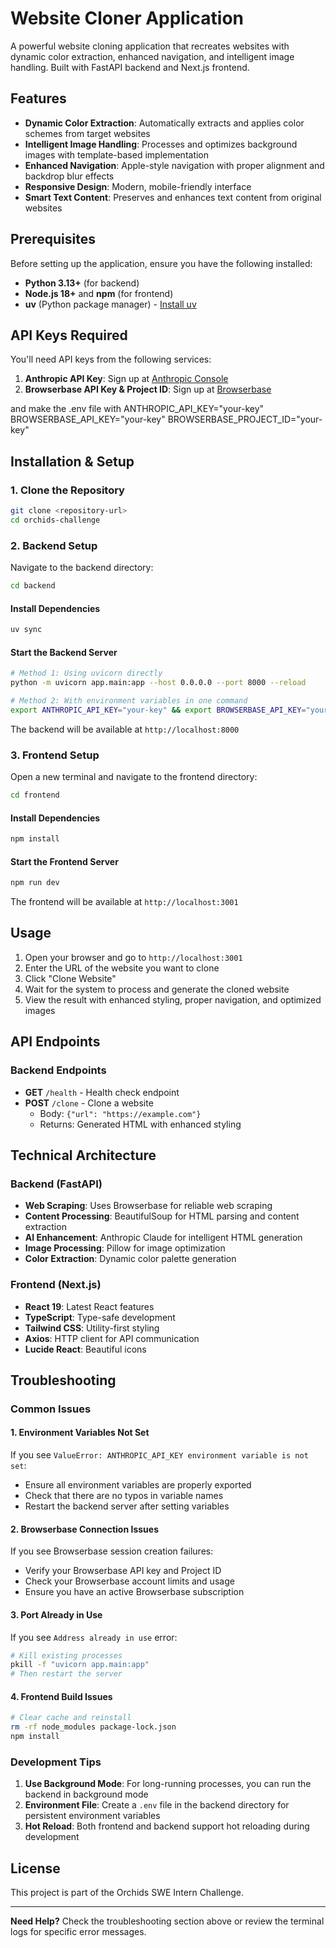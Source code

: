 # Website Cloner Application

A powerful website cloning application that recreates websites with dynamic color extraction, enhanced navigation, and intelligent image handling. Built with FastAPI backend and Next.js frontend.

## Features

-  **Dynamic Color Extraction**: Automatically extracts and applies color schemes from target websites
-  **Intelligent Image Handling**: Processes and optimizes background images with template-based implementation
-  **Enhanced Navigation**: Apple-style navigation with proper alignment and backdrop blur effects
-  **Responsive Design**: Modern, mobile-friendly interface
-  **Smart Text Content**: Preserves and enhances text content from original websites

## Prerequisites

Before setting up the application, ensure you have the following installed:

- **Python 3.13+** (for backend)
- **Node.js 18+** and **npm** (for frontend)
- **uv** (Python package manager) - [Install uv](https://docs.astral.sh/uv/getting-started/installation/)

## API Keys Required

You'll need API keys from the following services:

1. **Anthropic API Key**: Sign up at [Anthropic Console](https://console.anthropic.com/)
2. **Browserbase API Key & Project ID**: Sign up at [Browserbase](https://www.browserbase.com/)

and make the .env file with
ANTHROPIC_API_KEY="your-key"
BROWSERBASE_API_KEY="your-key"
BROWSERBASE_PROJECT_ID="your-key"

## Installation & Setup

### 1. Clone the Repository

```bash
git clone <repository-url>
cd orchids-challenge
```

### 2. Backend Setup

Navigate to the backend directory:

```bash
cd backend
```

#### Install Dependencies

```bash
uv sync
```

#### Start the Backend Server

```bash
# Method 1: Using uvicorn directly
python -m uvicorn app.main:app --host 0.0.0.0 --port 8000 --reload

# Method 2: With environment variables in one command
export ANTHROPIC_API_KEY="your-key" && export BROWSERBASE_API_KEY="your-key" && export BROWSERBASE_PROJECT_ID="your-project-id" && python -m uvicorn app.main:app --host 0.0.0.0 --port 8000 --reload
```

The backend will be available at `http://localhost:8000`

### 3. Frontend Setup

Open a new terminal and navigate to the frontend directory:

```bash
cd frontend
```

#### Install Dependencies

```bash
npm install
```

#### Start the Frontend Server

```bash
npm run dev
```

The frontend will be available at `http://localhost:3001`

## Usage

1. Open your browser and go to `http://localhost:3001`
2. Enter the URL of the website you want to clone
3. Click "Clone Website" 
4. Wait for the system to process and generate the cloned website
5. View the result with enhanced styling, proper navigation, and optimized images

## API Endpoints

### Backend Endpoints

- **GET** `/health` - Health check endpoint
- **POST** `/clone` - Clone a website
  - Body: `{"url": "https://example.com"}`
  - Returns: Generated HTML with enhanced styling

## Technical Architecture

### Backend (FastAPI)
- **Web Scraping**: Uses Browserbase for reliable web scraping
- **Content Processing**: BeautifulSoup for HTML parsing and content extraction
- **AI Enhancement**: Anthropic Claude for intelligent HTML generation
- **Image Processing**: Pillow for image optimization
- **Color Extraction**: Dynamic color palette generation

### Frontend (Next.js)
- **React 19**: Latest React features
- **TypeScript**: Type-safe development
- **Tailwind CSS**: Utility-first styling
- **Axios**: HTTP client for API communication
- **Lucide React**: Beautiful icons

## Troubleshooting

### Common Issues

#### 1. Environment Variables Not Set
If you see `ValueError: ANTHROPIC_API_KEY environment variable is not set`:
- Ensure all environment variables are properly exported
- Check that there are no typos in variable names
- Restart the backend server after setting variables

#### 2. Browserbase Connection Issues
If you see Browserbase session creation failures:
- Verify your Browserbase API key and Project ID
- Check your Browserbase account limits and usage
- Ensure you have an active Browserbase subscription

#### 3. Port Already in Use
If you see `Address already in use` error:
```bash
# Kill existing processes
pkill -f "uvicorn app.main:app"
# Then restart the server
```

#### 4. Frontend Build Issues
```bash
# Clear cache and reinstall
rm -rf node_modules package-lock.json
npm install
```

### Development Tips

1. **Use Background Mode**: For long-running processes, you can run the backend in background mode
2. **Environment File**: Create a `.env` file in the backend directory for persistent environment variables
3. **Hot Reload**: Both frontend and backend support hot reloading during development


## License

This project is part of the Orchids SWE Intern Challenge.

---

**Need Help?** Check the troubleshooting section above or review the terminal logs for specific error messages.

